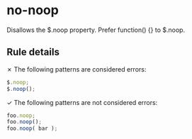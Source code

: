 # no-noop

Disallows the $.noop property. Prefer function() {} to $.noop.

## Rule details

✗ The following patterns are considered errors:
```js
$.noop;
$.noop();
```

✓ The following patterns are not considered errors:
```js
foo.noop;
foo.noop();
foo.noop( bar );
```
